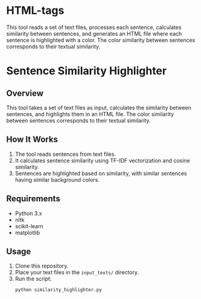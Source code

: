 # HTML-tags
This tool reads a set of text files, processes each sentence, calculates similarity between sentences, and generates an HTML file where each sentence is highlighted with a color. The color similarity between sentences corresponds to their textual similarity.

# Sentence Similarity Highlighter

## Overview
This tool takes a set of text files as input, calculates the similarity between sentences, and highlights them in an HTML file. The color similarity between sentences corresponds to their textual similarity.

## How It Works
1. The tool reads sentences from text files.
2. It calculates sentence similarity using TF-IDF vectorization and cosine similarity.
3. Sentences are highlighted based on similarity, with similar sentences having similar background colors.

## Requirements
- Python 3.x
- nltk
- scikit-learn
- matplotlib

## Usage
1. Clone this repository.
2. Place your text files in the `input_texts/` directory.
3. Run the script:
   ```bash
   python similarity_highlighter.py
